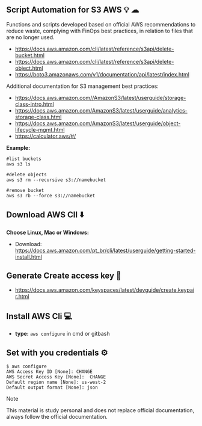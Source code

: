 

## Script Automation for S3 AWS 💡 ☁  

Functions and scripts developed based on official AWS recommendations to reduce waste, complying with FinOps best practices, in relation to files that are no longer used.


- https://docs.aws.amazon.com/cli/latest/reference/s3api/delete-bucket.html
- https://docs.aws.amazon.com/cli/latest/reference/s3api/delete-object.html
- https://boto3.amazonaws.com/v1/documentation/api/latest/index.html

Additional documentation for S3 management best practices:
- https://docs.aws.amazon.com//AmazonS3/latest/userguide/storage-class-intro.html
- https://docs.aws.amazon.com/AmazonS3/latest/userguide/analytics-storage-class.html
- https://docs.aws.amazon.com/AmazonS3/latest/userguide/object-lifecycle-mgmt.html
- https://calculator.aws/#/

 **Example:**
 ````
#list buckets 
aws s3 ls

#delete objects
aws s3 rm --recursive s3://namebucket

#remove bucket
aws s3 rb --force s3://namebucket
````
## Download AWS ClI ⬇️
**Choose Linux, Mac or Windows:**
  - Download: https://docs.aws.amazon.com/pt_br/cli/latest/userguide/getting-started-install.html

## Generate Create access key 🔑
  - https://docs.aws.amazon.com/keyspaces/latest/devguide/create.keypair.html
    
## Install AWS Cli 💻
  - **type:** 
```aws configure``` in cmd or gitbash

## Set with you credentials ⚙️

````
$ aws configure
AWS Access Key ID [None]: CHANGE
AWS Secret Access Key [None]:  CHANGE
Default region name [None]: us-west-2
Default output format [None]: json
````


>[!NOTE]
> 
> This material is study personal and does not replace official documentation, always follow the official documentation.
